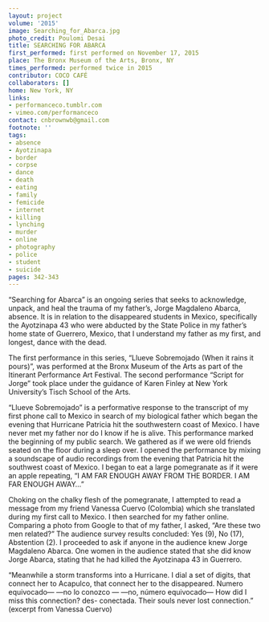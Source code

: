 ```yaml
---
layout: project
volume: '2015'
image: Searching_for_Abarca.jpg
photo_credit: Poulomi Desai
title: SEARCHING FOR ABARCA
first_performed: first performed on November 17, 2015
place: The Bronx Museum of the Arts, Bronx, NY
times_performed: performed twice in 2015
contributor: COCO CAFÉ
collaborators: []
home: New York, NY
links:
- performanceco.tumblr.com
- vimeo.com/performanceco
contact: cnbrownwb@gmail.com
footnote: ''
tags:
- absence
- Ayotzinapa
- border
- corpse
- dance
- death
- eating
- family
- femicide
- internet
- killing
- lynching
- murder
- online
- photography
- police
- student
- suicide
pages: 342-343
--- 
```


“Searching for Abarca” is an ongoing series that seeks to acknowledge, unpack, and heal the trauma of my father’s, Jorge Magdaleno Abarca, absence. It is in relation to the disappeared students in Mexico, specifically the Ayotzinapa 43 who were abducted by the State Police in my father’s home state of Guerrero, Mexico, that I understand my father as my first, and longest, dance with the dead.

The first performance in this series, “Llueve Sobremojado (When it rains it pours)”, was performed at the Bronx Museum of the Arts as part of the Itinerant Performance Art Festival. The second performance “Script for Jorge” took place under the guidance of Karen Finley at New York University’s Tisch School of the Arts.

“Llueve Sobremojado” is a performative response to the transcript of my first phone call to Mexico in search of my biological father which began the evening that Hurricane Patricia hit the southwestern coast of Mexico. I have never met my father nor do I know if he is alive. This performance marked the beginning of my public search. We gathered as if we were old friends seated on the floor during a sleep over. I opened the performance by mixing a soundscape of audio recordings from the evening that Patricia hit the southwest coast of Mexico. I began to eat a large pomegranate as if it were an apple repeating, “I AM FAR ENOUGH AWAY FROM THE BORDER. I AM FAR ENOUGH AWAY…”

Choking on the chalky flesh of the pomegranate, I attempted to read a message from my friend Vanessa Cuervo (Colombia) which she translated during my first call to Mexico. I then searched for my father online. Comparing a photo from Google to that of my father, I asked, “Are these two men related?” The audience survey results concluded: Yes (9), No (17), Abstention (2). I proceeded to ask if anyone in the audience knew Jorge Magdaleno Abarca. One women in the audience stated that she did know Jorge Abarca, stating that he had killed the Ayotzinapa 43 in Guerrero.

“Meanwhile a storm transforms into a Hurricane. I dial a set of digits, that connect her to Acapulco, that connect her to the disappeared. Numero equivocado— —no lo conozco — —no, número equivocado— How did I miss this connection? des- conectada. Their souls never lost connection.” (excerpt from Vanessa Cuervo)
